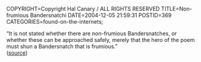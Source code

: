 COPYRIGHT=Copyright Hal Canary / ALL RIGHTS RESERVED
TITLE=Non-frumious Bandersnatchi
DATE=2004-12-05 21:59:31
POSTID=369
CATEGORIES=found-on-the-internets;

“It is not stated whether there are non-frumious Bandersnatches, or whether these can be approached safely, merely that the hero of the poem must shun a Bandersnatch that is frumious.”  
([source](http://en.wikipedia.org/wiki/Bandersnatch))
